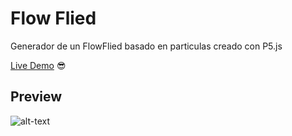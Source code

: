 # Flow Flied
Generador de un FlowFlied basado en particulas creado con P5.js

[Live Demo](https://zevaguillo.github.io/Flow-Flied/) 😎

## Preview

![alt-text](https://github.com/ZevaGuillo/Flow-Flied/blob/main/Screenshot.png)
